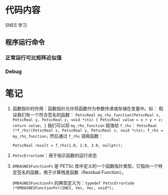 # 代码内容
SNES 学习
## 程序运行命令
### 正常运行可比矩阵近似值
### Debug

# 笔记
1. 函数指针的作用：函数指针允许将函数作为参数传递或存储在变量中。如：
   假设我们有一个符合签名的函数：
   `
   PetscReal my_rhs_function(PetscReal x, PetscReal y, PetscReal z, void *ctx) {
    PetscReal value = x + y + z;
    return value;
    }
   `
   我们可以将 `my_rhs_function` 赋值给 `f_rhs`：
   `
   PetscReal (*f_rhs)(PetscReal x, PetscReal y, PetscReal z, void *ctx);
    f_rhs = my_rhs_function;
   `
   然后通过 `f_rhs` 调用函数：

   `PetscReal result = f_rhs(1.0, 2.0, 3.0, nullptr);`
2. `PetscErrorCode`：用于指示函数的运行状态
3. `DMDASNESFunctionFn` 是 PETSc 库中定义的一个函数指针类型。它指向一个特定签名的函数，用于计算残差函数（Residual Function）。
   
    `DMDASNESFunctionFn` 的典型定义为：`typedef PetscErrorCode (*DMDASNESFunctionFn)(SNES, Vec, Vec, void*);`
